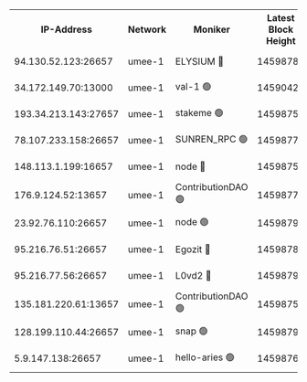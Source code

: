 


<table><tr><th>IP-Address</th><th>Network</th><th>Moniker</th><th>Latest Block Height</th><th>Earliest Block Height</th><th>Catching Up</th><th>Tx Index</th><th>Voting Power</th><th>Scan Time</th></tr><tr><td>94.130.52.123:26657</td><td>umee-1</td><td>ELYSIUM 🔴</td><td>14598785</td><td>3216011</td><td>False</td><td>off</td><td>26994870</td><td>2024-11-06T08:18:26.681923773UTC</td></tr><tr><td>34.172.149.70:13000</td><td>umee-1</td><td>val-1 🟢</td><td>14590429</td><td>12632001</td><td>False</td><td>off</td><td>0</td><td>2024-11-06T08:16:41.633255886UTC</td></tr><tr><td>193.34.213.143:27657</td><td>umee-1</td><td>stakeme 🟢</td><td>14598759</td><td>12950170</td><td>False</td><td>off</td><td>0</td><td>2024-11-06T08:16:06.752448051UTC</td></tr><tr><td>78.107.233.158:26657</td><td>umee-1</td><td>SUNREN_RPC 🟢</td><td>14598772</td><td>13338194</td><td>False</td><td>on</td><td>0</td><td>2024-11-06T08:17:14.234165783UTC</td></tr><tr><td>148.113.1.199:16657</td><td>umee-1</td><td>node 🔴</td><td>14598753</td><td>13570001</td><td>False</td><td>off</td><td>1636217</td><td>2024-11-06T08:15:32.073617781UTC</td></tr><tr><td>176.9.124.52:13657</td><td>umee-1</td><td>ContributionDAO 🟢</td><td>14598770</td><td>13924595</td><td>False</td><td>on</td><td>0</td><td>2024-11-06T08:17:05.299234817UTC</td></tr><tr><td>23.92.76.110:26657</td><td>umee-1</td><td>node 🟢</td><td>14598799</td><td>14446001</td><td>False</td><td>on</td><td>0</td><td>2024-11-06T08:19:43.791364022UTC</td></tr><tr><td>95.216.76.51:26657</td><td>umee-1</td><td>Egozit 🔴</td><td>14598785</td><td>14498785</td><td>False</td><td>off</td><td>38560643</td><td>2024-11-06T08:18:24.239800125UTC</td></tr><tr><td>95.216.77.56:26657</td><td>umee-1</td><td>L0vd2 🔴</td><td>14598792</td><td>14498792</td><td>False</td><td>off</td><td>38339301</td><td>2024-11-06T08:19:05.415674110UTC</td></tr><tr><td>135.181.220.61:13657</td><td>umee-1</td><td>ContributionDAO 🟢</td><td>14598752</td><td>14595894</td><td>False</td><td>off</td><td>0</td><td>2024-11-06T08:15:26.892764056UTC</td></tr><tr><td>128.199.110.44:26657</td><td>umee-1</td><td>snap 🟢</td><td>14598790</td><td>14597223</td><td>False</td><td>off</td><td>0</td><td>2024-11-06T08:18:53.993042500UTC</td></tr><tr><td>5.9.147.138:26657</td><td>umee-1</td><td>hello-aries 🟢</td><td>14598765</td><td>14597461</td><td>False</td><td>off</td><td>0</td><td>2024-11-06T08:16:36.059191225UTC</td></tr></table>